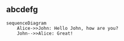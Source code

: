 ## abcdefg

```mermaid
sequenceDiagram
    Alice->>John: Hello John, how are you?
    John-->>Alice: Great!
```
